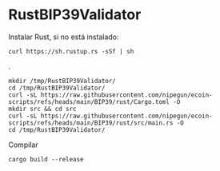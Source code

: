 # RustBIP39Validator

Instalar Rust, si no está instalado:

```
curl https://sh.rustup.rs -sSf | sh
```
.

```
mkdir /tmp/RustBIP39Validator/
cd /tmp/RustBIP39Validator/
curl -sL https://raw.githubusercontent.com/nipegun/ecoin-scripts/refs/heads/main/BIP39/rust/Cargo.toml -O
mkdir src && cd src
curl -sL https://raw.githubusercontent.com/nipegun/ecoin-scripts/refs/heads/main/BIP39/rust/src/main.rs -O
cd /tmp/RustBIP39Validator/
```

Compilar

```
cargo build --release
```
